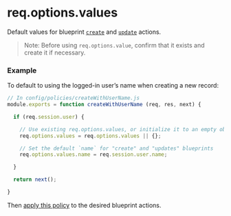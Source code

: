 # req.options.values

Default values for blueprint [`create`](http://sailsjs.com/documentation/reference/blueprint-api/Create.html) and [`update`](http://sailsjs.com/documentation/reference/blueprint-api/Update.html) actions.

> Note: Before using `req.options.value`, confirm that it exists and create it if necessary.

### Example

To default to using the logged-in user&rsquo;s name when creating a new record:

```javascript
// In config/policies/createWithUserName.js
module.exports = function createWithUserName (req, res, next) {

  if (req.session.user) {

    // Use existing req.options.values, or initialize it to an empty object
    req.options.values = req.options.values || {};

    // Set the default `name` for "create" and "updates" blueprints
    req.options.values.name = req.session.user.name;

  }

  return next();

}
```

Then [apply this policy](http://sailsjs.com/documentation/concepts/Policies?q=to-apply-a-policy-to-a-specific-controller-action) to the desired blueprint actions.

<docmeta name="displayName" value="req.options.values">
